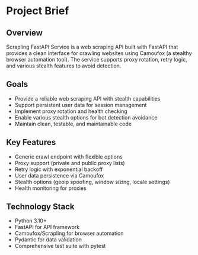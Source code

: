 # Project Brief

## Overview
Scrapling FastAPI Service is a web scraping API built with FastAPI that provides a clean interface for crawling websites using Camoufox (a stealthy browser automation tool). The service supports proxy rotation, retry logic, and various stealth features to avoid detection.

## Goals
- Provide a reliable web scraping API with stealth capabilities
- Support persistent user data for session management
- Implement proxy rotation and health checking
- Enable various stealth options for bot detection avoidance
- Maintain clean, testable, and maintainable code

## Key Features
- Generic crawl endpoint with flexible options
- Proxy support (private and public proxy lists)
- Retry logic with exponential backoff
- User data persistence via Camoufox
- Stealth options (geoip spoofing, window sizing, locale settings)
- Health monitoring for proxies

## Technology Stack
- Python 3.10+
- FastAPI for API framework
- Camoufox/Scrapling for browser automation
- Pydantic for data validation
- Comprehensive test suite with pytest